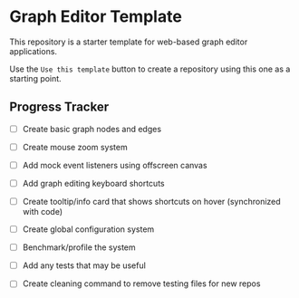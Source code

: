 # Graph Editor Template

This repository is a starter template for web-based graph editor applications.

Use the `Use this template` button to create a repository using this one as a starting point.

## Progress Tracker

-   [ ] Create basic graph nodes and edges
-   [ ] Create mouse zoom system
-   [ ] Add mock event listeners using offscreen canvas
-   [ ] Add graph editing keyboard shortcuts
-   [ ] Create tooltip/info card that shows shortcuts on hover (synchronized with code)
-   [ ] Create global configuration system
-   [ ] Benchmark/profile the system
-   [ ] Add any tests that may be useful
-   [ ] Create cleaning command to remove testing files for new repos

